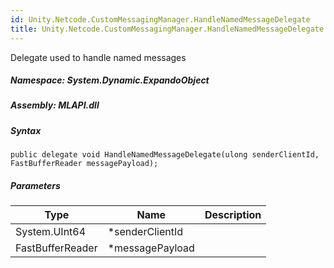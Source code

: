 ```yaml
---  
id: Unity.Netcode.CustomMessagingManager.HandleNamedMessageDelegate  
title: Unity.Netcode.CustomMessagingManager.HandleNamedMessageDelegate  
---
```


<div class="markdown level0 summary">

Delegate used to handle named messages

</div>

<div class="markdown level0 conceptual">

</div>

##### **Namespace**: System.Dynamic.ExpandoObject

##### **Assembly**: MLAPI.dll

##### Syntax

``` lang-csharp
public delegate void HandleNamedMessageDelegate(ulong senderClientId, FastBufferReader messagePayload);
```

##### Parameters

| Type             | Name             | Description |
|------------------|------------------|-------------|
| System.UInt64    | \*senderClientId |             |
| FastBufferReader | \*messagePayload |             |
